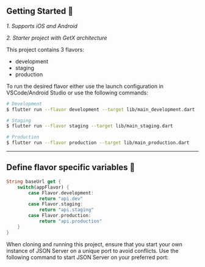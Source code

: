 ## Getting Started 🚀

_1. Supports iOS and Android_

_2. Starter project with GetX architecture_

This project contains 3 flavors:

- development
- staging
- production

To run the desired flavor either use the launch configuration in VSCode/Android Studio or use the following commands:

```sh
# Development
$ flutter run --flavor development --target lib/main_development.dart

# Staging
$ flutter run --flavor staging --target lib/main_staging.dart

# Production
$ flutter run --flavor production --target lib/main_production.dart
```

---

## Define flavor specific variables 🍭

```dart
String baseUrl get {
    switch(appFlavor) {
        case Flavor.development:
            return "api.dev"
        case Flavor.staging:
            return "api.staging"
        case Flavor.production:
            return "api.production"
    }
}
```
When cloning and running this project, ensure that you start your own instance of JSON Server on a unique port to avoid conflicts. Use the following command to start JSON Server on your preferred port:
